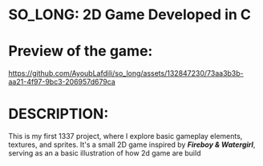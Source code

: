# SO_LONG: 2D Game Developed in C

# Preview of the game:
https://github.com/AyoubLafdili/so_long/assets/132847230/73aa3b3b-aa21-4f97-9bc3-206957d679ca


# DESCRIPTION:
This is my first 1337 project, where I explore basic gameplay elements, textures, and sprites. It's a small 2D game inspired by ***Fireboy & Watergirl***, serving as an a basic illustration of how 2d game are build
